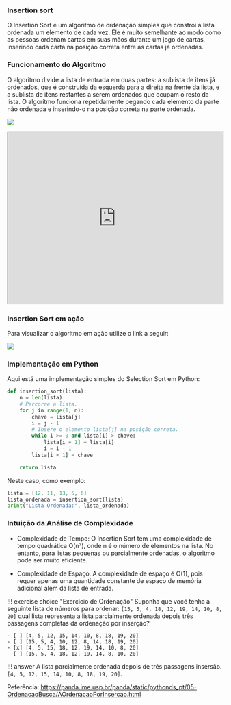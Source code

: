 ### Insertion sort

O Insertion Sort é um algoritmo de ordenação simples que constrói a lista ordenada um elemento de cada vez. Ele é muito semelhante ao modo como as pessoas ordenam cartas em suas mãos durante um jogo de cartas, inserindo cada carta na posição correta entre as cartas já ordenadas.


### Funcionamento do Algoritmo

O algoritmo divide a lista de entrada em duas partes: a sublista de itens já ordenados, que é construída da esquerda para a direita na frente da lista, e a sublista de itens restantes a serem ordenados que ocupam o resto da lista. O algoritmo funciona repetidamente pegando cada elemento da parte não ordenada e inserindo-o na posição correta na parte ordenada.


![](https://panda.ime.usp.br/panda/static/pythonds_pt/_images/insertionsort.png)



<iframe sandbox="allow-popups allow-same-origin allow-scripts allow-top-navigation" src="https://pt.khanacademy.org/computer-programming/program/6529933716258816/embedded?embed=yes&amp;author=no&amp;editor=no&amp;width=688&amp;buttons=no&amp;settings=%7B%7D" class="perseus-scratchpad" allowfullscreen="" style="height: 400px; width: 100%;"></iframe>


### Insertion Sort em ação

Para visualizar o algoritmo em ação utilize o link a seguir:

![](https://visualgo.net/en/sorting)



### Implementação em Python

Aqui está uma implementação simples do Selection Sort em Python:

```python 
def insertion_sort(lista):
    n = len(lista)
    # Percorre a lista.
    for j in range(1, n):
        chave = lista[j]
        i = j - 1
        # Insere o elemento lista[j] na posição correta.
        while i >= 0 and lista[i] > chave:
            lista[i + 1] = lista[i]
            i = i - 1
        lista[i + 1] = chave

    return lista

```

Neste caso, como exemplo:

```python
lista = [12, 11, 13, 5, 6]
lista_ordenada = insertion_sort(lista)
print("Lista Ordenada:", lista_ordenada)

```

### Intuição da Análise de Complexidade

- Complexidade de Tempo: O Insertion Sort tem uma complexidade de tempo quadrática O(n²), onde n é o número de elementos na lista. No entanto, para listas pequenas ou parcialmente ordenadas, o algoritmo pode ser muito eficiente.

- Complexidade de Espaço: A complexidade de espaço é O(1), pois requer apenas uma quantidade constante de espaço de memória adicional além da lista de entrada.

!!! exercise choice "Exercício de Ordenação"
    Suponha que você tenha a seguinte lista de números para ordenar: `[15, 5, 4, 18, 12, 19, 14, 10, 8, 20]` qual lista representa a lista parcialmente ordenada depois três passagens completas da ordenação por inserção?

    - [ ] [4, 5, 12, 15, 14, 10, 8, 18, 19, 20]
    - [ ] [15, 5, 4, 10, 12, 8, 14, 18, 19, 20]
    - [x] [4, 5, 15, 18, 12, 19, 14, 10, 8, 20]
    - [ ] [15, 5, 4, 18, 12, 19, 14, 8, 10, 20]

!!! answer
    A lista parcialmente ordenada depois de três passagens insersão. `[4, 5, 12, 15, 14, 10, 8, 18, 19, 20]`.


Referência: https://panda.ime.usp.br/panda/static/pythonds_pt/05-OrdenacaoBusca/AOrdenacaoPorInsercao.html
